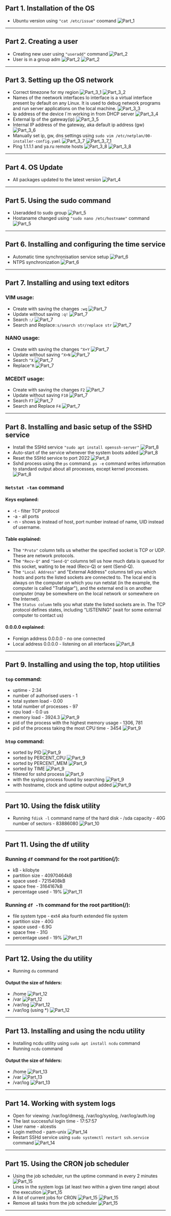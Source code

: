 ## Part 1. Installation of the OS
* Ubuntu version using `"cat /etc/issue"` coomand
![Part_1](screenshots/Part_1.png)
---
## Part 2. Creating a user
* Creating new user using `"useradd"` command
![Part_2](screenshots/Part_2.png)
* User is in a group adm
![Part_2](screenshots/Part_2_2.png)
![Part_2](screenshots/Part_2_3.png)
---
## Part 3. Setting up the OS network
* Correct timezone for my region
![Part_3_1](screenshots/Part_3_1.png)
![Part_3_2](screenshots/Part_3_2.png)
* Names of the neetwork interfaces
lo interface is a virtual interface present by default on any Linux. It is used to debug network programs and run server applications on the local machine.
![Part_3_3](screenshots/Part_3_3.png)
* Ip address of the device I`m working in from DHCP server
![Part_3_4](screenshots/Part_3_4.png)
* External Ip of the gateway(ip)
![Part_3_5](screenshots/Part_3_5.png)
* Internal IP address of the gateway, aka default ip address (gw)
![Part_3_6](screenshots/Part_3_6.png)
* Manually set ip, gw, dns settings using `sudo vim /etc/netplan/00-installer-config.yaml`
![Part_3_7](screenshots/Part_3_7.png)
![Part_3_7_1](screenshots/Part_3_7_1.png)
* Ping 1.1.1.1 and ya.ru remote hosts
![Part_3_8](screenshots/Part_3_8.png)
![Part_3_8](screenshots/Part_3_9.png)
---
## Part 4. OS Update
* All packages updated to the latest version
![Part_4](screenshots/Part_4.png)
---
## Part 5. Using the sudo command
* Useradded to sudo group
![Part_5](screenshots/Part_5.png)
* Hostaname changed using `"sudo nano /etc/hostname"` command
![Part_5](screenshots/Part_5_2.png)
---
## Part 6. Installing and configuring the time service
* Automatic time synchronisation service setup
![Part_6](screenshots/Part_6.png)
* NTPS synchronization
![Part_6](screenshots/Part_6_2.png)
---
## Part 7. Installing and using text editors
### VIM usage:
- Create with saving the changes `:wq`
![Part_7](screenshots/Part_7_1.png)
- Update without saving `:q!`
![Part_7](screenshots/Part_7_2.png)
- Search `:/`
![Part_7](screenshots/Part_7_3.png)
- Search and Replace`:s/search str/replace str`
![Part_7](screenshots/Part_7_4.png)
### NANO usage:
- Create with saving the changes `^X+Y`
![Part_7](screenshots/Part_7_5.png)
- Update without saving `^X+N`
![Part_7](screenshots/Part_7_6.png)
- Search `^X`
![Part_7](screenshots/Part_7_7.png)
- Replace`^R`
![Part_7](screenshots/Part_7_8.png)
### MCEDIT usage:
- Create with saving the changes `F2`
![Part_7](screenshots/Part_7_9.png)
- Update without saving `F10`
![Part_7](screenshots/Part_7_10.png)
- Search `F7`
![Part_7](screenshots/Part_7_11.png)
- Search and Replace `F4`
![Part_7](screenshots/Part_7_12.png)
---
## Part 8. Installing and basic setup of the SSHD service
* Install the SSHd service `"sudo apt install openssh-server"`
![Part_8](screenshots/Part_8_1.png)
* Auto-start of the service whenever the system boots added
![Part_8](screenshots/Part_8_2.png)
* Reset the SSHd service to port 2022
![Part_8](screenshots/Part_8_3.png)
* Sshd process using the `ps` command. `ps -e` command writes information to standard output about all processes, except kernel processes.
![Part_8](screenshots/Part_8_4.png)
### `Netstat -tan` command
#### Keys explaned:
* -t - filter TCP protocol
* -a - all ports
* -n - shows ip instead of host, port number instead of name, UID instead of username.
#### Table explained:
* The `"Proto"` column tells us whether the specified socket is TCP or UDP. These are network protocols.
* The `"Recv-Q"` and `"Send-Q"` columns tell us how much data is queued for this socket, waiting to be read (Recv-Q) or sent (Send-Q).
* The `"Local Address"` and "External Address" columns tell you which hosts and ports the listed sockets are connected to. The local end is always on the computer on which you run netstat (in the example, the computer is called "Trafalgar"), and the external end is on another computer (may be somewhere on the local network or somewhere on the Internet).
* The `Status column` tells you what state the listed sockets are in. The TCP protocol defines states, including "LISTENING" (wait for some external computer to contact us)
#### 0.0.0.0 explained:
* Foreign address 0.0.0.0 - no one connected
* Local address 0.0.0.0 - listening on all interfaces 
![Part_8](screenshots/Part_8_5.png)
---
## Part 9. Installing and using the top, htop utilities
### `top` command:
* uptime - 2:34
* number of authorised users - 1
* total system load - 0.00
* total number of processes - 97
* cpu load - 0.0 us
* memory load - 3924.3
![Part_9](screenshots/Part_9_1.png)
* pid of the process with the highest memory usage - 1306, 781
* pid of the process taking the most CPU time - 3454
![Part_9](screenshots/Part_9_2.png)
### `htop` command:
* sorted by PID
![Part_9](screenshots/Part_9_3.png)
* sorted by PERCENT_CPU
![Part_9](screenshots/Part_9_4.png)
* sorted by PERCENT_MEM
![Part_9](screenshots/Part_9_5.png)
* sorted by TIME
![Part_9](screenshots/Part_9_6.png)
* filtered for sshd process
![Part_9](screenshots/Part_9_7.png)
* with the syslog process found by searching
![Part_9](screenshots/Part_9_8.png)
* with hostname, clock and uptime output added
![Part_9](screenshots/Part_9_9.png)
---
## Part 10. Using the fdisk utility
* Running `fdisk -l` command
name of the hard disk  - /sda
capacity - 40G
number of sectors - 83886080
![Part_10](screenshots/Part_10.png)
---
## Part 11. Using the df utility
### Running `df` command for the root partition(/):
* kB - kilobyte
* partition size  - 40970464kB
* space used - 7215408kB
* space free - 3164167kB
* percentage used - 19%
![Part_11](screenshots/Part_11_1.png)
### Running `df -Th` command for the root partition(/):
* file system type - ext4 aka fourth extended file system
* partition size  -  40G
* space used - 6.9G
* space free - 31G
* percentage used - 19%
![Part_11](screenshots/Part_11_2.png)
---
## Part 12. Using the du utility
* Running `du` command
#### Output the size of folders:
* /home
![Part_12](screenshots/Part_12_1.png)
* /var
![Part_12](screenshots/Part_12_2.png)
* /var/log
![Part_12](screenshots/Part_12_3.png)
* /var/log (using *)
![Part_12](screenshots/Part_12_4.png)
---
## Part 13. Installing and using the ncdu utility
* Installing ncdu utility using `sudo apt install ncdu` command
* Running `ncdu` command
#### Output the size of folders:
* /home
![Part_13](screenshots/Part_13_1.png)
* /var
![Part_13](screenshots/Part_13_2.png)
* /var/log
![Part_13](screenshots/Part_13_3.png)
---
## Part 14. Working with system logs
* Open for viewing: /var/log/dmesg, /var/log/syslog, /var/log/auth.log
* The last successful login time - 17:57:57
* User name - alcestis
* Login method - pam-unix
![Part_14](screenshots/Part_14_1.png)
* Restart SSHd service using `sudo systemctl restart ssh.service` command
![Part_14](screenshots/Part_14_2.png)
---
## Part 15. Using the CRON job scheduler
* Using the job scheduler, run the uptime command in every 2 minutes
![Part_15](screenshots/Part_15_2.png)
* Lines in the system logs (at least two within a given time range) about the execution
![Part_15](screenshots/Part_15_3.png)
* A list of current jobs for CRON
![Part_15](screenshots/Part_15_1.png)
![Part_15](screenshots/Part_15_2.png)
* Remove all tasks from the job scheduler
![Part_15](screenshots/Part_15_4.png)
---